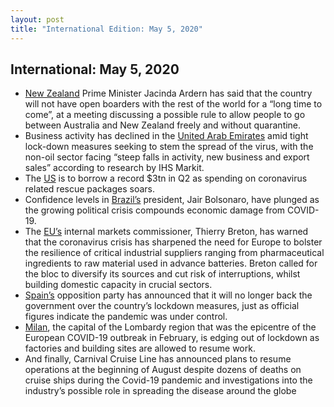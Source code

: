 ```yaml
---
layout: post
title: "International Edition: May 5, 2020"
---
```


## International: May 5, 2020

* [New Zealand](https://www.bbc.com/news/world-asia-52540733) Prime Minister Jacinda Ardern has said that the country will not have open boarders with the rest of the world for a “long time to come”, at a meeting discussing a possible rule to allow people to go between Australia and New Zealand freely and without quarantine.
* Business activity has declined in the [United Arab Emirates](https://www.ft.com/content/04bcb1f7-1596-31d8-bade-e6c9bf76cedc) amid tight lock-down measures seeking to stem the spread of the virus, with the non-oil sector facing “steep falls in activity, new business and export sales” according to research by IHS Markit.
* The [US](https://www.bbc.com/news/business-52537938) is to borrow a record $3tn in Q2 as spending on coronavirus related rescue packages soars.
* Confidence levels in [Brazil’s](https://www.ft.com/content/1f1c143a-e81d-4c45-962c-3c873b8f98d0) president, Jair Bolsonaro, have plunged as the growing political crisis compounds economic damage from COVID-19.
* The [EU’s](https://www.ft.com/content/1f1c143a-e81d-4c45-962c-3c873b8f98d0) internal markets commissioner, Thierry Breton, has warned that the coronavirus crisis has sharpened the need for Europe to bolster the resilience of critical industrial suppliers ranging from pharmaceutical ingredients to raw material used in advance batteries. Breton called for the bloc to diversify its sources and cut risk of interruptions, whilst building domestic capacity in crucial sectors.
* [Spain’s](https://www.ft.com/content/2616f8e0-85ea-4880-a78b-35853400c14a) opposition party has announced that it will no longer back the government over the country’s lockdown measures, just as official figures indicate the pandemic was under control.
* [Milan](https://www.ft.com/content/49ca58fc-a2ad-48c3-84dd-1304409f55f2), the capital of the Lombardy region that was the epicentre of the European COVID-19 outbreak in February, is edging out of lockdown as factories and building sites are allowed to resume work.
* And finally, Carnival Cruise Line has announced plans to resume operations at the beginning of August despite dozens of deaths on cruise ships during the Covid-19 pandemic and investigations into the industry’s possible role in spreading the disease around the globe